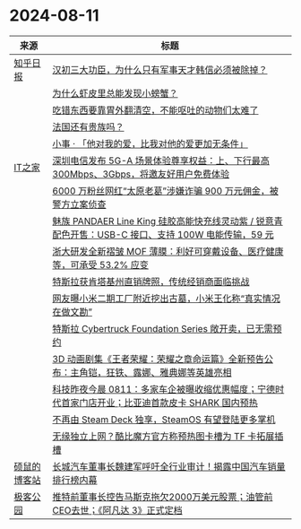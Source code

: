 ﻿# 2024-08-11

|来源|标题|
|---|---|
|[知乎日报](https://feedx.net/rss/zhihudaily.xml)|[汉初三大功臣，为什么只有军事天才韩信必须被除掉？](https://daily.zhihu.com/story/9774507)|
||[为什么虾皮里总能发现小螃蟹？](https://daily.zhihu.com/story/9774514)|
||[吃错东西要靠胃外翻清空，不能呕吐的动物们太难了](https://daily.zhihu.com/story/9774524)|
||[法国还有贵族吗？](https://daily.zhihu.com/story/9774533)|
||[小事 · 「他对我的爱，比我对他的爱更加无条件」](https://daily.zhihu.com/story/9774506)|
|[IT之家](https://www.ithome.com/rss/)|[深圳电信发布 5G-A 场景体验尊享权益：上、下行最高 300Mbps、3Gbps，将邀友好用户免费体验](https://www.ithome.com/0/787/685.htm)|
||[6000 万粉丝网红“太原老葛”涉嫌诈骗 900 万元佣金，被警方立案侦查](https://www.ithome.com/0/787/684.htm)|
||[魅族 PANDAER Line King 硅胶高能快充线灵动紫 / 锐意青配色开售：USB-C 接口、支持 100W 电能传输，59 元](https://www.ithome.com/0/787/683.htm)|
||[浙大研发全新褶皱 MOF 薄膜：利好可穿戴设备、医疗健康等，可承受 53.2% 应变](https://www.ithome.com/0/787/681.htm)|
||[特斯拉获肯塔基州直销牌照，传统经销商面临挑战](https://www.ithome.com/0/787/680.htm)|
||[网友曝小米二期工厂附近挖出古墓，小米王化称“真实情况在做文勘”](https://www.ithome.com/0/787/679.htm)|
||[特斯拉 Cybertruck Foundation Series 敞开卖，已无需预约](https://www.ithome.com/0/787/678.htm)|
||[3D 动画剧集《王者荣耀：荣耀之章命运篇》全新预告公布：主角铠，狂铁、露娜、雅典娜等英雄亮相](https://www.ithome.com/0/787/677.htm)|
||[科技昨夜今晨 0811：多家车企被曝收缩优惠幅度；宁德时代首家门店开业；比亚迪首款皮卡 SHARK 国内预热](https://www.ithome.com/0/787/676.htm)|
||[不再由 Steam Deck 独享，SteamOS 有望登陆更多掌机](https://www.ithome.com/0/787/675.htm)|
||[无缘独立上网？酷比魔方官方称预热图卡槽为 TF 卡拓展插槽](https://www.ithome.com/0/787/674.htm)|
|[硕鼠的博客站](http://lukefan.com/?feed=rss2)|[长城汽车董事长魏建军呼吁全行业审计！揭露中国汽车销量排行榜内幕](https://lukefan.com/2024/08/11/%e9%95%bf%e5%9f%8e%e6%b1%bd%e8%bd%a6%e8%91%a3%e4%ba%8b%e9%95%bf%e9%ad%8f%e5%bb%ba%e5%86%9b%e5%91%bc%e5%90%81%e5%85%a8%e8%a1%8c%e4%b8%9a%e5%ae%a1%e8%ae%a1%ef%bc%81%e6%8f%ad%e9%9c%b2%e4%b8%ad%e5%9b%bd/)|
|[极客公园](http://feeds.geekpark.net/)|[推特前董事长控告马斯克拖欠2000万美元股票；油管前CEO去世；《阿凡达 3》正式定档](http://www.geekpark.net/news/339136)|
